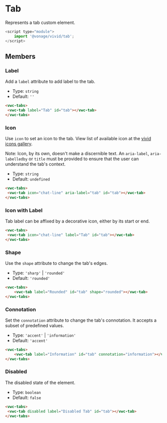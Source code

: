 # Tab

Represents a tab custom element.

```js
<script type="module">
    import '@vonage/vivid/tab';
</script>
```

## Members

### Label

Add a `label` attribute to add label to the tab.

- Type: `string`
- Default: `''`

```html preview
<vwc-tabs>
 <vwc-tab label="Tab" id="tab"></vwc-tab>
</vwc-tabs>
```

### Icon

Use `icon` to set an icon to the tab.
View list of available icon at the [vivid icons gallery](https://icons.vivid.vonage.com).

Note: Icon, by its own, doesn't make a discernible text. An `aria-label`, `aria-labelledby` or `title` must be provided to ensure that the user can understand the tab's context.

- Type: `string`
- Default: `undefined`

```html preview
<vwc-tabs>
 <vwc-tab icon="chat-line" aria-label="tab" id="tab"></vwc-tab>
</vwc-tabs>
```

### Icon with Label

Tab label can be affixed by a decorative icon, either by its start or end.

```html preview
<vwc-tabs>
 <vwc-tab icon="chat-line" label="Tab" id="tab"></vwc-tab>
</vwc-tabs>
```

### Shape

Use the `shape` attribute to change the tab's edges.

- Type: `'sharp'` | `'rounded'`
- Default: `'rounded'`

```html preview
<vwc-tabs>
    <vwc-tab label="Rounded" id="tab" shape="rounded"></vwc-tab>
</vwc-tabs>
```

### Connotation

Set the `connotation` attribute to change the tab's connotation.
It accepts a subset of predefined values.

- Type: `'accent'` | `'information'`
- Default: `'accent'`

```html preview
<vwc-tabs>
    <vwc-tab label="Information" id="tab" connotation="information"></vwc-tab>
</vwc-tabs>
```

### Disabled

The disabled state of the element.

- Type: `boolean`
- Default: `false`

```html preview
<vwc-tabs>
 <vwc-tab disabled label="Disabled Tab" id="tab"></vwc-tab>
</vwc-tabs>
```
